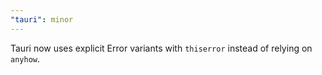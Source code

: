 ```yaml
---
"tauri": minor
---
```


Tauri now uses explicit Error variants with `thiserror` instead of relying on `anyhow`.
